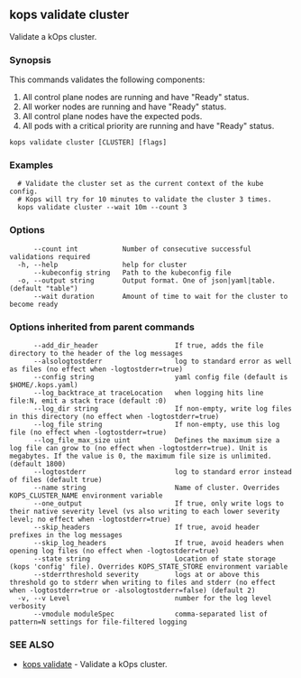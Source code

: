 
<!--- This file is automatically generated by make gen-cli-docs; changes should be made in the go CLI command code (under cmd/kops) -->

## kops validate cluster

Validate a kOps cluster.

### Synopsis

This commands validates the following components:

  1.  All control plane nodes are running and have "Ready" status.
  2.  All worker nodes are running and have "Ready" status.
  3.  All control plane nodes have the expected pods.
  4.  All pods with a critical priority are running and have "Ready" status.

```
kops validate cluster [CLUSTER] [flags]
```

### Examples

```
  # Validate the cluster set as the current context of the kube config.
  # Kops will try for 10 minutes to validate the cluster 3 times.
  kops validate cluster --wait 10m --count 3
```

### Options

```
      --count int           Number of consecutive successful validations required
  -h, --help                help for cluster
      --kubeconfig string   Path to the kubeconfig file
  -o, --output string       Output format. One of json|yaml|table. (default "table")
      --wait duration       Amount of time to wait for the cluster to become ready
```

### Options inherited from parent commands

```
      --add_dir_header                   If true, adds the file directory to the header of the log messages
      --alsologtostderr                  log to standard error as well as files (no effect when -logtostderr=true)
      --config string                    yaml config file (default is $HOME/.kops.yaml)
      --log_backtrace_at traceLocation   when logging hits line file:N, emit a stack trace (default :0)
      --log_dir string                   If non-empty, write log files in this directory (no effect when -logtostderr=true)
      --log_file string                  If non-empty, use this log file (no effect when -logtostderr=true)
      --log_file_max_size uint           Defines the maximum size a log file can grow to (no effect when -logtostderr=true). Unit is megabytes. If the value is 0, the maximum file size is unlimited. (default 1800)
      --logtostderr                      log to standard error instead of files (default true)
      --name string                      Name of cluster. Overrides KOPS_CLUSTER_NAME environment variable
      --one_output                       If true, only write logs to their native severity level (vs also writing to each lower severity level; no effect when -logtostderr=true)
      --skip_headers                     If true, avoid header prefixes in the log messages
      --skip_log_headers                 If true, avoid headers when opening log files (no effect when -logtostderr=true)
      --state string                     Location of state storage (kops 'config' file). Overrides KOPS_STATE_STORE environment variable
      --stderrthreshold severity         logs at or above this threshold go to stderr when writing to files and stderr (no effect when -logtostderr=true or -alsologtostderr=false) (default 2)
  -v, --v Level                          number for the log level verbosity
      --vmodule moduleSpec               comma-separated list of pattern=N settings for file-filtered logging
```

### SEE ALSO

* [kops validate](kops_validate.md)	 - Validate a kOps cluster.

